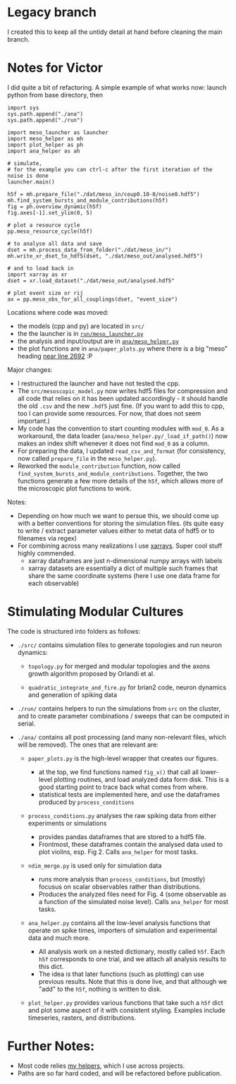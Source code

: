 # Legacy branch

I created this to keep all the untidy detail at hand before cleaning the main branch.

# Notes for Victor

I did quite a bit of refactoring.
A simple example of what works now: launch python from base directory, then
```
import sys
sys.path.append("./ana")
sys.path.append("./run")

import meso_launcher as launcher
import meso_helper as mh
import plot_helper as ph
import ana_helper as ah

# simulate,
# for the example you can ctrl-c after the first iteration of the noise is done
launcher.main()

h5f = mh.prepare_file("./dat/meso_in/coup0.10-0/noise0.hdf5")
mh.find_system_bursts_and_module_contributions(h5f)
fig = ph.overview_dynamic(h5f)
fig.axes[-1].set_ylim(0, 5)

# plot a resource cycle
pp.meso_resource_cycle(h5f)

# to analyse all data and save
dset = mh.process_data_from_folder("./dat/meso_in/")
mh.write_xr_dset_to_hdf5(dset, "./dat/meso_out/analysed.hdf5")

# and to load back in
import xarray as xr
dset = xr.load_dataset("./dat/meso_out/analysed.hdf5"

# plot event size or rij
ax = pp.meso_obs_for_all_couplings(dset, "event_size")
```

Locations where code was moved:

- the models (cpp and py) are located in `src/`
- the the launcher is in [`run/meso_launcher.py`](./run/meso_launcher.py)
- the analysis and input/output are in [`ana/meso_helper.py`](ana/meso_helper.py)
- the plot functions are in `ana/paper_plots.py` where there is a big "meso" heading [near line 2692](ana/paper_plots.py#L2692) :P

Major changes:

- I restructured the launcher and have not tested the cpp.
- The `src/mesoscopic_model.py` now writes hdf5 files for compression and all code that relies on it has been updated accordingly - it should handle the old `.csv` and the new `.hdf5` just fine.  (If you want to add this to cpp, too I can provide some resources. For now, that does not seem important.)
- My code has the convention to start counting modules with `mod_0`. As a workaround, the data loader (`ana/meso_helper.py/_load_if_path()`) now makes an index shift whenever it does not find `mod_0` as a column.
- For preparing the data, I updated `read_csv_and_format` (for consistency, now called `prepare_file` in the `meso_helper.py`).
- Reworked the `module_contribution` function, now called `find_system_bursts_and_module_contributions`. Together, the two functions generate a few more details of the `h5f`, which allows more of the microscopic plot functions to work.

Notes:
- Depending on how much we want to persue this, we should come up with a better conventions for storing the simulation files. (its quite easy to write / extract parameter values either to metat data of hdf5 or to filenames via regex)
- For combining across many realizations I use [xarrays](https://docs.xarray.dev/en/stable/user-guide/data-structures.html#dataset). Super cool stuff highly commended.
    - xarray dataframes are just n-dimensional numpy arrays with labels
    - xarray datasets are essentially a dict of multiple such frames that share the same coordinate systems (here I use one data frame for each observable)

# Stimulating Modular Cultures

The code is structured into folders as follows:

- `./src/` contains simulation files to generate topologies and run neuron dynamics:

    - `topology.py` for merged and modular topologies and the axons growth algorithm proposed by Orlandi et al.

    - `quadratic_integrate_and_fire.py` for brian2 code, neuron dynamics and generation of spiking data

- `./run/` contains helpers to run the simulations from `src` on the cluster, and to create parameter combinations / sweeps that can be computed in serial.

- `./ana/` contains all post processing (and many non-relevant files, which will be removed). The ones that are relevant are:

    - `paper_plots.py` is the high-level wrapper that creates our figures.
        * at the top, we find functions named `fig_x()` that call all lower-level plotting routines, and load analyzed data form disk. This is a good starting point to trace back what comes from where.
        * statistical tests are implemented here, and use the dataframes produced by `process_conditions`

    - `process_conditions.py` analyses the raw spiking data from either experiments or simulations
        * provides pandas dataframes that are stored to a hdf5 file.
        * Frontmost, these dataframes contain the analysed data used to plot violins, esp. Fig 2. Calls `ana_helper` for most tasks.

    - `ndim_merge.py` is used only for simulation data
        * runs more analysis than `process_conditions`, but (mostly) focusus on scalar observables rather than distributions.
        * Produces the analyzed files need for Fig. 4 (some observable as a function of the simulated noise level). Calls `ana_helper` for most tasks.

    - `ana_helper.py` contains all the low-level analysis functions that operate on spike times, importers of simulation and experimental data and much more.
        * All analysis work on a nested dictionary, mostly  called `h5f`. Each `h5f` corresponds to one trial, and we attach all analysis results to this dict.
        * The idea is that later functions (such as plotting) can use previous results. Note that this is done live, and that although we "add" to the `h5f`, nothing is written to disk.

    - `plot_helper.py` provides various functions that take such a `h5f` dict and plot some aspect of it with consistent styling. Examples include timeseries, rasters, and distributions.

# Further Notes:

- Most code relies [my helpers](https://github.com/pSpitzner/pyhelpers), which I use across projects.
- Paths are so far hard coded, and will be refactored before publication.


